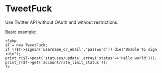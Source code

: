 TweetFuck
=========

Use Twitter API without OAuth and without restrictions.

Basic example:

	<?php
	$T = new TweetFuck;
	if (!$T->signin('username_or_email','password')) die("Unable to sign in\n");
	print_r($T->post('statuses/update',array('status'=>'Hello world')));
	print_r($T->get('account/rate_limit_status'));
	?>